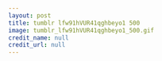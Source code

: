 ```yaml
---
layout: post
title: tumblr lfw91hVUR41qghbeyo1 500
image: tumblr_lfw91hVUR41qghbeyo1_500.gif
credit_name: null 
credit_url: null
---
```


